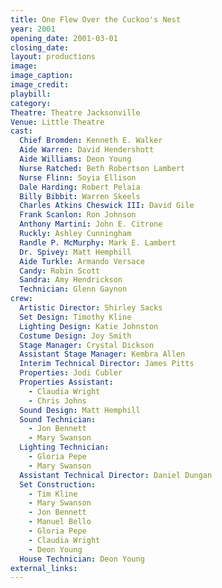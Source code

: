 ```yaml
---
title: One Flew Over the Cuckoo's Nest
year: 2001
opening_date: 2001-03-01
closing_date:
layout: productions
image:
image_caption:
image_credit:
playbill:
category:
Theatre: Theatre Jacksonville
Venue: Little Theatre
cast:
  Chief Bromden: Kenneth E. Walker
  Aide Warren: David Hendershott
  Aide Williams: Deon Young
  Nurse Ratched: Beth Robertson Lambert
  Nurse Flinn: Soyia Ellison
  Dale Harding: Robert Pelaia
  Billy Bibbit: Warren Skeels
  Charles Atkins Cheswick III: David Gile
  Frank Scanlon: Ron Johnson
  Anthony Martini: John E. Citrone
  Ruckly: Ashley Cunningham
  Randle P. McMurphy: Mark E. Lambert
  Dr. Spivey: Matt Hemphill
  Aide Turkle: Armando Versace
  Candy: Robin Scott
  Sandra: Amy Hendrickson
  Technician: Glenn Gaynon
crew:
  Artistic Director: Shirley Sacks
  Set Design: Timothy Kline
  Lighting Design: Katie Johnston
  Costume Design: Joy Smith
  Stage Manager: Crystal Dickson
  Assistant Stage Manager: Kembra Allen
  Interim Technical Director: James Pitts
  Properties: Jodi Cubler
  Properties Assistant:
    - Claudia Wright
    - Chris Johns
  Sound Design: Matt Hemphill
  Sound Technician:
    - Jon Bennett
    - Mary Swanson
  Lighting Technician:
    - Gloria Pepe
    - Mary Swanson
  Assistant Technical Director: Daniel Dungan
  Set Construction:
    - Tim Kline
    - Mary Swanson
    - Jon Bennett
    - Manuel Bello
    - Gloria Pepe
    - Claudia Wright
    - Deon Young
  House Technician: Deon Young
external_links:
---
```

